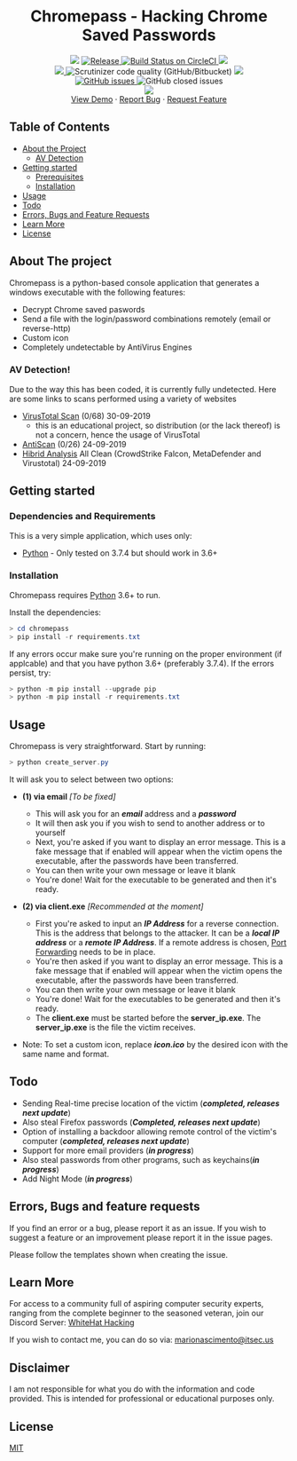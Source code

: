 <h1 align='center'>Chromepass - Hacking Chrome Saved Passwords</h1>
<p align="center">	
    <img src="https://img.shields.io/badge/Platform-Windows-green" />
	<a href="https://github.com/darkarp/chromepass/releases/latest">
	<img src="https://img.shields.io/github/v/release/darkarp/chromepass" alt="Release" />
	</a>
  <a href="https://travis-ci.org/darkarp/chrome-password-hacking">
    <img src="https://img.shields.io/badge/build-passing-green" alt="Build Status on CircleCI" />
	</a>
    <img src="https://img.shields.io/maintenance/yes/2021" />
	</br>
  
  <a href="https://github.com/darkarp/chromepass/commits/master">
    <img src="https://img.shields.io/github/last-commit/darkarp/chromepass" />
  </a>
  <img alt="Scrutinizer code quality (GitHub/Bitbucket)" src="https://img.shields.io/scrutinizer/quality/g/darkarp/chromepass?style=flat">
  <a href="https://github.com/darkarp/chromepass/blob/master/LICENSE">
    <img src="http://img.shields.io/github/license/darkarp/chromepass" />
  </a>
  </br>
  <a href="https://github.com/darkarp/chromepass/issues?q=is%3Aopen+is%3Aissue">
	<img alt="GitHub issues" src="https://img.shields.io/github/issues/darkarp/chromepass">
</a
<a href="https://github.com/darkarp/chromepass/issues?q=is%3Aissue+is%3Aclosed">
	<img alt="GitHub closed issues" src="https://img.shields.io/github/issues-closed/darkarp/chromepass">
</a>
</br>
  <a href="https://discord.gg/beczNYP">
    <img src="https://img.shields.io/badge/discord-join-7289DA.svg?logo=discord&longCache=true&style=flat" />
  </a>
  </br>
  <a href="http://itsec.us/">View Demo</a>
    ·
    <a href="https://github.com/darkarp/chromepass/issues/new?assignees=&labels=&template=bug_report.md&title=">Report Bug</a>
    ·
    <a href="https://github.com/darkarp/chromepass/issues/new?assignees=&labels=&template=feature_request.md&title=">Request Feature</a>
  </p>  
  
  
<!-- TABLE OF CONTENTS -->
## Table of Contents

* [About the Project](#about-the-project)  
	* [AV Detection](#av-detection)
* [Getting started](#getting-started)
  * [Prerequisites](#dependencies-and-requirements)
  * [Installation](#installation)
* [Usage](#usage)
* [Todo](#todo)
* [Errors, Bugs and Feature Requests](#errors-bugs-and-feature-requests)
* [Learn More](#learn-more)
* [License](#license)

## About The project
Chromepass is a python-based console application that generates a windows executable with the following features:

  - Decrypt Chrome saved paswords
  - Send a file with the login/password combinations remotely (email or reverse-http)
  - Custom icon
  - Completely undetectable by AntiVirus Engines

### AV Detection!
Due to the way this has been coded, it is currently fully undetected. Here are some links to scans performed using a variety of websites
  - [VirusTotal Scan](https://www.virustotal.com/gui/file/b4780b4712f494dc9856ff23ce29415445ad5eea3776663da28c556645f0e202/detection) (0/68) 30-09-2019
  	- this is an educational project, so distribution (or the lack thereof) is not a concern, hence the usage of VirusTotal
  - [AntiScan](https://antiscan.me/scan/new/result?id=kmpsMNccfuRJ) (0/26) 24-09-2019
  - [Hibrid Analysis](https://www.hybrid-analysis.com/sample/9ca69d2c60f0db6c09e9959b6f9c8bfdf66ddbe2e28f9f7539fd2856b62315c0) All Clean (CrowdStrike Falcon, MetaDefender and Virustotal) 24-09-2019  
	
## Getting started

### Dependencies and Requirements

This is a very simple application, which uses only:

* [Python] - Only tested on 3.7.4 but should work in 3.6+

### Installation

Chromepass requires [Python] 3.6+ to run.

Install the dependencies:

```powershell
> cd chromepass
> pip install -r requirements.txt
```

If any errors occur make sure you're running on the proper environment (if applcable) and that you have python 3.6+ (preferably 3.7.4).
If the errors persist, try:
```powershell
> python -m pip install --upgrade pip
> python -m pip install -r requirements.txt
```  

## Usage

Chromepass is very straightforward. Start by running:
```powershell
> python create_server.py
```
It will ask you to select between two options:
*  **(1) via email**  _[_To be fixed_]_
    * This will ask you for an ***email*** address and a ***password***
    * It will then ask you if you wish to send to another address or to yourself
    * Next, you're asked if you want to display an error message. This is a fake message that if enabled will appear when the victim opens the executable, after the passwords have been transferred.
    * You can then write your own message or leave it blank
    * You're done! Wait for the executable to be generated and then it's ready.
    
*  **(2) via client.exe** _[Recommended at the moment]_
    * First you're asked to input an ***IP Address*** for a reverse connection. This is the address that belongs to the attacker. It can be a ***local IP address*** or a ***remote IP Address***. If a remote address is chosen, [Port Forwarding](https://www.noip.com/support/knowledgebase/general-port-forwarding-guide/) needs to be in place.
    * You're then asked if you want to display an error message. This is a fake message that if enabled will appear when the victim opens the executable, after the passwords have been transferred.
    * You can then write your own message or leave it blank
    * You're done! Wait for the executables to be generated and then it's ready.
    * The **client.exe** must be started before the **server_ip.exe**. The **server_ip.exe** is the file the victim receives.
* Note: To set a custom icon, replace ***icon.ico*** by the desired icon with the same name and format.


## Todo
 - Sending Real-time precise location of the victim (***completed, releases next update***)
 - Also steal Firefox passwords (***Completed, releases next update***)
 - Option of installing a backdoor allowing remote control of the victim's computer (***completed, releases next update***)
 - Support for more email providers (***in progress***)
 - Also steal passwords from other programs, such as keychains(***in progress***)
 - Add Night Mode (***in progress***)
 
## Errors, Bugs and feature requests

If you find an error or a bug, please report it as an issue.
If you wish to suggest a feature or an improvement please report it in the issue pages.

Please follow the templates shown when creating the issue.

## Learn More

For access to a community full of aspiring computer security experts, ranging from the complete beginner to the seasoned veteran,
join our Discord Server: [WhiteHat Hacking](https://discord.gg/beczNYP)

If you wish to contact me, you can do so via: marionascimento@itsec.us

## Disclaimer
I am not responsible for what you do with the information and code provided. This is intended for professional or educational purposes only.

## License
<a href="https://github.com/darkarp/chromepass/blob/master/LICENSE"> MIT </a>
   
[Python]: <https://www.python.org/downloads/>
